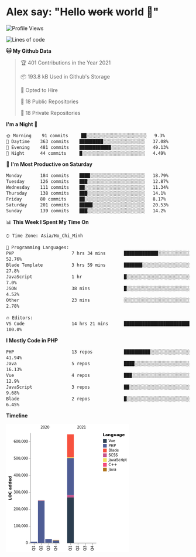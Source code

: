 # Alex say: "Hello ~~work~~ world 🐾"

<!--START_SECTION:waka-->
![Profile Views](http://img.shields.io/badge/Profile%20Views-11-blue)

![Lines of code](https://img.shields.io/badge/From%20Hello%20World%20I%27ve%20Written-939793%20lines%20of%20code-blue)

**🐱 My Github Data** 

> 🏆 401 Contributions in the Year 2021
 > 
> 📦 193.8 kB Used in Github's Storage 
 > 
> 💼 Opted to Hire
 > 
> 📜 18 Public Repositories 
 > 
> 🔑 18 Private Repositories  
 > 
**I'm a Night 🦉** 

```text
🌞 Morning    91 commits     ██░░░░░░░░░░░░░░░░░░░░░░░   9.3% 
🌆 Daytime    363 commits    █████████░░░░░░░░░░░░░░░░   37.08% 
🌃 Evening    481 commits    ████████████░░░░░░░░░░░░░   49.13% 
🌙 Night      44 commits     █░░░░░░░░░░░░░░░░░░░░░░░░   4.49%

```
📅 **I'm Most Productive on Saturday** 

```text
Monday       184 commits    ████░░░░░░░░░░░░░░░░░░░░░   18.79% 
Tuesday      126 commits    ███░░░░░░░░░░░░░░░░░░░░░░   12.87% 
Wednesday    111 commits    ██░░░░░░░░░░░░░░░░░░░░░░░   11.34% 
Thursday     138 commits    ███░░░░░░░░░░░░░░░░░░░░░░   14.1% 
Friday       80 commits     ██░░░░░░░░░░░░░░░░░░░░░░░   8.17% 
Saturday     201 commits    █████░░░░░░░░░░░░░░░░░░░░   20.53% 
Sunday       139 commits    ███░░░░░░░░░░░░░░░░░░░░░░   14.2%

```


📊 **This Week I Spent My Time On** 

```text
⌚︎ Time Zone: Asia/Ho_Chi_Minh

💬 Programming Languages: 
PHP                      7 hrs 34 mins       █████████████░░░░░░░░░░░░   52.76% 
Blade Template           3 hrs 59 mins       ███████░░░░░░░░░░░░░░░░░░   27.8% 
JavaScript               1 hr                █░░░░░░░░░░░░░░░░░░░░░░░░   7.0% 
JSON                     38 mins             █░░░░░░░░░░░░░░░░░░░░░░░░   4.52% 
Other                    23 mins             ░░░░░░░░░░░░░░░░░░░░░░░░░   2.78%

🔥 Editors: 
VS Code                  14 hrs 21 mins      █████████████████████████   100.0%

```

**I Mostly Code in PHP** 

```text
PHP                      13 repos            ██████████░░░░░░░░░░░░░░░   41.94% 
Java                     5 repos             ████░░░░░░░░░░░░░░░░░░░░░   16.13% 
Vue                      4 repos             ███░░░░░░░░░░░░░░░░░░░░░░   12.9% 
JavaScript               3 repos             ██░░░░░░░░░░░░░░░░░░░░░░░   9.68% 
Blade                    2 repos             █░░░░░░░░░░░░░░░░░░░░░░░░   6.45%

```


**Timeline**

![Chart not found](https://raw.githubusercontent.com/alexzvn/alexzvn/main/charts/bar_graph.png) 


<!--END_SECTION:waka-->
